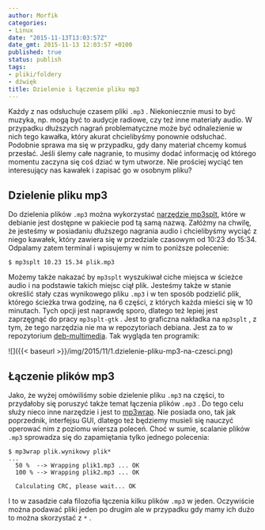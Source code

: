 ```yaml
---
author: Morfik
categories:
- Linux
date: "2015-11-13T13:03:57Z"
date_gmt: 2015-11-13 12:03:57 +0100
published: true
status: publish
tags:
- pliki/foldery
- dźwięk
title: Dzielenie i łączenie pliku mp3
---
```


Każdy z nas odsłuchuje czasem pliki `.mp3` . Niekoniecznie musi to być muzyka, np. mogą być to
audycje radiowe, czy też inne materiały audio. W przypadku dłuższych nagrań problematyczne może być
odnalezienie w nich tego kawałka, który akurat chcielibyśmy ponownie odsłuchać. Podobnie sprawa ma
się w przypadku, gdy dany materiał chcemy komuś przesłać. Jeśli ślemy całe nagranie, to musimy dodać
informację od którego momentu zaczyna się coś dziać w tym utworze. Nie prościej wyciąć ten
interesujący nas kawałek i zapisać go w osobnym pliku?

<!--more-->
## Dzielenie pliku mp3

Do dzielenia plików `.mp3` można wykorzystać [narzędzie
mp3splt](http://mp3splt.sourceforge.net/mp3splt_page/home.php), które w debianie jest dostępne w
pakiecie pod tą samą nazwą. Załóżmy na chwilę, że jesteśmy w posiadaniu dłuższego nagrania audio i
chcielibyśmy wyciąć z niego kawałek, który zawiera się w przedziale czasowym od 10:23 do 15:34.
Odpalamy zatem terminal i wpisujemy w nim to poniższe polecenie:

    $ mp3splt 10.23 15.34 plik.mp3

Możemy także nakazać by `mp3splt` wyszukiwał ciche miejsca w ścieżce audio i na podstawie takich
miejsc ciął plik. Jesteśmy także w stanie określić stały czas wynikowego pliku `.mp3` i w ten sposób
podzielić plik, którego ścieżka trwa godzinę, na 6 części, z których każda mieści się w 10 minutach.
Tych opcji jest naprawdę sporo, dlatego też lepiej jest zaprzęgnąć do pracy `mp3splt-gtk` . Jest to
graficzna nakładka na `mp3splt` , z tym, że tego narzędzia nie ma w repozytoriach debiana. Jest za
to w repozytorium [deb-multimedia](http://www.deb-multimedia.org/). Tak wygląda ten programik:

![]({{< baseurl >}}/img/2015/11/1.dzielenie-pliku-mp3-na-czesci.png)

## Łączenie plików mp3

Jako, że wyżej omówiliśmy sobie dzielenie pliku `.mp3` na części, to przydałoby się poruszyć także
temat łączenia plików `.mp3` . Do tego celu służy nieco inne narzędzie i jest to
[mp3wrap](http://mp3wrap.sourceforge.net/). Nie posiada ono, tak jak poprzednik, interfejsu GUI,
dlatego też będziemy musieli się nauczyć operować nim z poziomu wiersza poleceń. Choć w sumie,
scalanie plików `.mp3` sprowadza się do zapamiętania tylko jednego polecenia:

    $ mp3wrap plik.wynikowy plik*
    ...
      50 %  --> Wrapping plik1.mp3 ... OK
      100 % --> Wrapping plik2.mp3 ... OK

      Calculating CRC, please wait... OK

I to w zasadzie cała filozofia łączenia kilku plików `.mp3` w jeden. Oczywiście można podawać pliki
jeden po drugim ale w przypadku gdy mamy ich dużo to można skorzystać z `*` .
